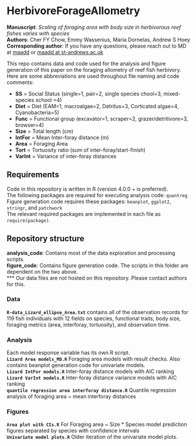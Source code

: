 # HerbivoreForageAllometry
**Manuscript**: _Scaling of foraging area with body size in herbivorous reef fishes varies with species_  
**Authors**: Cher FY Chow, Emmy Wassenius, Maria Dornelas, Andrew S Hoey  
**Corresponding author**: If you have any questions, please reach out to MD at [maadd](https://github.com/maadd) or [maadd at st-andrews.ac.uk](mailto:maadd@st-andrews.ac.uk)    
  
This repo contains data and code used for the analysis and figure generation of this paper on the foraging allometry of reef fish herbivory.
Here are some abbreviations are used throughout file naming and code comments:
- **SS** = Social Status (single=1, pair=2, single species chool=3, mixed-species school =4)
- **Diet** = Diet (EAM=1, macroalgae=2, Detritus=3, Corticated algae=4, Cyanobacteria=5)
- **Func** = Functional group (excavator=1, scraper=2, grazer/detritivore=3, browser=4)
- **Size** = Total length (cm)
- **IntFor** = Mean Inter-foray distance (m)
- **Area** = Foraging Area
- **Tort** = Tortuosity ratio (sum of inter-foray/start-finish)
- **VarInt** = Variance of inter-foray distances

## Requirements
Code in this repository is written in R (version 4.0.0 + is preferred).  
The following packages are required for executing analysis code: `quantreg`  
Figure generation code requires these packages: `beanplot`, `ggplot2`, `stringr`, and `patchwork`  
The relevant required packages are implemented in each file as `require(package)`.

## Repository structure
**analysis_code**: Contains most of the data exploration and processing scripts.  
**figure_code**: Contains figure generation code. The scripts in this folder are dependent on the two above.  
*** Our data files are not hosted on this repository. Please contact authors for this.

### Data
**`R-data_Lizard_ellipse_Area.txt`** contains all of the observation records for 119 fish individuals with 12 fields on species, functional traits, body size, foraging metrics (area, interforay, tortuosity), and observation time.

### Analysis
Each model response variable has its own R script.  
**`Lizard Area models_MD.R`** Foraging area models with result checks. Also contains beanplot generation code for univariate models.  
**`Lizard IntFor models.R`** Inter-foray distance models with AIC ranking  
**`Lizard VarInt models.R`** Inter-foray distance variance models with AIC ranking  
**`quantile regression area interforay distance.R`** Quantile regression analysis of foraging area ~ mean interforay distances

### Figures
**`Area plot with CIs.R`** For Foraging area ~ Size * Species model prediction figures separated by species with confidence intervals  
**`Univariate model plots.R`** Older iteration of the univariate model plots.
